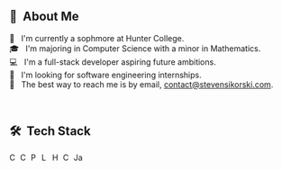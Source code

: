 ## 👋 &nbsp;About Me

🏫 &nbsp; I'm currently a sophmore at Hunter College. \
🎓 &nbsp; I'm majoring in Computer Science with a minor in Mathematics. \
💻 &nbsp; I'm a full-stack developer aspiring future ambitions. \
🏢 &nbsp; I'm looking for software engineering internships. \
📧 &nbsp; The best way to reach me is by email, contact@stevensikorski.com.
  
<br>

## 🛠️ &nbsp;Tech Stack

<img title="C++" align="left" width="16px" src="https://upload.wikimedia.org/wikipedia/commons/1/18/ISO_C%2B%2B_Logo.svg"/>
<img title="C++" align="left" width="16px" src="https://upload.wikimedia.org/wikipedia/commons/b/bd/Logo_C_sharp.svg"/>
<img title="Python" align="left" width="16px" src="https://upload.wikimedia.org/wikipedia/commons/c/c3/Python-logo-notext.svg"/>
<img title="Lua" align="left" width="16px" src="https://upload.wikimedia.org/wikipedia/commons/c/cf/Lua-Logo.svg"/>
<img title="HTML" align="left" width="16px" src="https://www.w3.org/html/logo/downloads/HTML5_Badge.svg"/>
<img title="CSS" align="left" width="16px" src="https://upload.wikimedia.org/wikipedia/commons/6/62/CSS3_logo.svg"/>
<img title="JavaScript" align="left" width="16px" src="https://www.javascripttutorial.net/wp-content/uploads/2021/04/JavaScript-Tutorial.svg"/>
